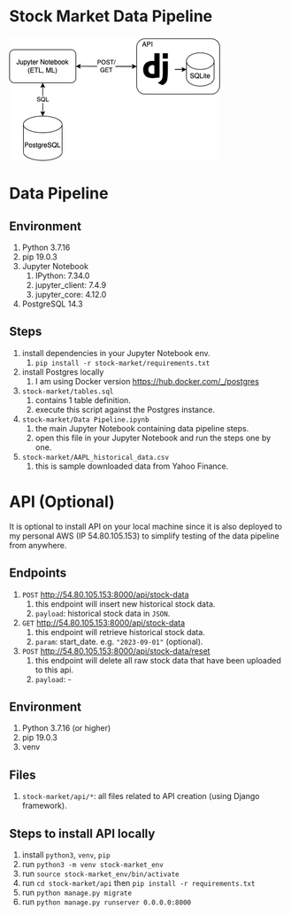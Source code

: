 # Stock Market Data Pipeline

![image info](./stock-market.png)


# Data Pipeline
## Environment
1. Python 3.7.16
2. pip 19.0.3
3. Jupyter Notebook
   1. IPython: 7.34.0 
   2. jupyter_client: 7.4.9 
   3. jupyter_core: 4.12.0
4. PostgreSQL 14.3

## Steps
1. install dependencies in your Jupyter Notebook env.
   1. `pip install -r stock-market/requirements.txt`
2. install Postgres locally
   1. I am using Docker version https://hub.docker.com/_/postgres
3. `stock-market/tables.sql`
   1. contains 1 table definition.
   2. execute this script against the Postgres instance.
4. `stock-market/Data Pipeline.ipynb`
   1. the main Jupyter Notebook containing data pipeline steps.
   2. open this file in your Jupyter Notebook and run the steps one by one.
5. `stock-market/AAPL_historical_data.csv`
   1. this is sample downloaded data from Yahoo Finance.

# API (Optional)
It is optional to install API on your local machine 
since it is also deployed to my personal AWS (IP 54.80.105.153) to simplify 
testing of the data pipeline from anywhere.

## Endpoints
1. `POST` http://54.80.105.153:8000/api/stock-data
   1. this endpoint will insert new historical stock data.
   2. `payload`: historical stock data in `JSON`. 
2. `GET` http://54.80.105.153:8000/api/stock-data
   1. this endpoint will retrieve historical stock data.
   2. `param`: start_date. e.g. `"2023-09-01"` (optional).
3. `POST` http://54.80.105.153:8000/api/stock-data/reset
   1. this endpoint will delete all raw stock data that have been uploaded to this api.
   2. `payload`: -

## Environment
1. Python 3.7.16 (or higher)
2. pip 19.0.3
3. venv

## Files
1. `stock-market/api/*`:
   all files related to API creation (using Django framework).
   
## Steps to install API locally
   1. install `python3`, `venv`, `pip`
   2. run `python3 -m venv stock-market_env`
   3. run `source stock-market_env/bin/activate`
   4. run `cd stock-market/api` then `pip install -r requirements.txt`
   5. run `python manage.py migrate`
   6. run `python manage.py runserver 0.0.0.0:8000`
   